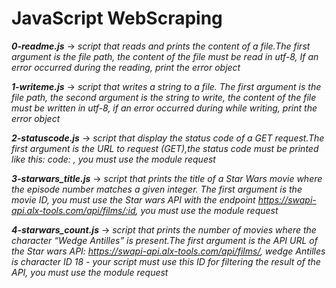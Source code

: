 # JavaScript WebScraping

***0-readme.js*** -> *script that reads and prints the content of a file.The first argument is the file path, the content of the file must be read in utf-8, If an error occurred during the reading, print the error object*

***1-writeme.js*** -> *script that writes a string to a file. The first argument is the file path, the second argument is the string to write, the content of the file must be written in utf-8, if an error occurred during while writing, print the error object*

***2-statuscode.js*** -> *script that display the status code of a GET request.The first argument is the URL to request (GET),the status code must be printed like this: code: <status code>, you must use the module request*

***3-starwars_title.js*** -> *script that prints the title of a Star Wars movie where the episode number matches a given integer. The first argument is the movie ID, you must use the Star wars API with the endpoint https://swapi-api.alx-tools.com/api/films/:id, you must use the module request*

***4-starwars_count.js*** -> *script that prints the number of movies where the character “Wedge Antilles” is present.The first argument is the API URL of the Star wars API: https://swapi-api.alx-tools.com/api/films/, wedge Antilles is character ID 18 - your script must use this ID for filtering the result of the API, you must use the module request*
